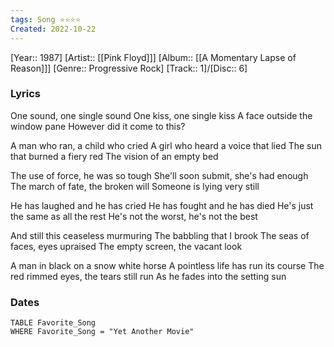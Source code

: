```yaml
---
tags: Song ⭐️⭐⭐⭐
Created: 2022-10-22
---
```

[Year:: 1987]
[Artist:: [[Pink Floyd]]]
[Album:: [[A Momentary Lapse of Reason]]]
[Genre:: Progressive Rock]
[Track:: 1]/[Disc:: 6]
### Lyrics
One sound, one single sound
One kiss, one single kiss
A face outside the window pane
However did it come to this?

A man who ran, a child who cried
A girl who heard a voice that lied
The sun that burned a fiery red
The vision of an empty bed

The use of force, he was so tough
She'll soon submit, she's had enough
The march of fate, the broken will
Someone is lying very still

He has laughed and he has cried
He has fought and he has died
He's just the same as all the rest
He's not the worst, he's not the best

And still this ceaseless murmuring
The babbling that I brook
The seas of faces, eyes upraised
The empty screen, the vacant look

A man in black on a snow white horse
A pointless life has run its course
The red rimmed eyes, the tears still run
As he fades into the setting sun
### Dates
```dataview
TABLE Favorite_Song
WHERE Favorite_Song = "Yet Another Movie"

```